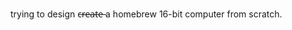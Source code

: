 trying to design c̶r̶e̶a̶t̶e̶  a homebrew 16-bit computer from scratch. 

<!---
radishradishradish/radishradishradish is a ✨ special ✨ repository because its `README.md` (this file) appears on your GitHub profile.
You can click the Preview link to take a look at your changes.
--->
